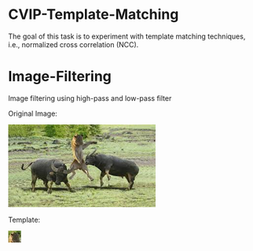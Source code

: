 # CVIP-Template-Matching
The goal of this task is to experiment with template matching techniques, i.e., normalized cross correlation (NCC).
# Image-Filtering
Image filtering using high-pass and low-pass filter

Original Image:


![Original Picture](proj1-task2.jpg)

Template:


![Original Picture](proj1-task2-template.jpg)
